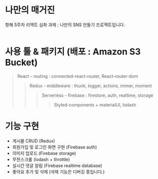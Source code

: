 # 나만의 매거진
항해 5주차 리액트 심화 과제 : 나만의 SNS 만들기 프로젝트입니다.
<br>
<br>

# 사용 툴 & 패키지 (배포 : Amazon S3 Bucket)
> React - routing : connected-react-router, React-router-dom<br>
>> Redux - middleware : thunk, logger, actions, immer, moment <br>
> >> Serverless - firebase : firestore, auth, realtime, storage <br>
> > >> Styled-components + materialUI, lodash

# 기능 구현
- 게시물 CRUD (Redux)
- 회원가입 및 로그인 화면 구현 (Firebase auth)
- 이미지 업로드 (Firebase storage)
- 무한스크롤 (lodash + throttle)
- 실시간 댓글 알림 (Firebase realtime database)
- 좋아요 추가 및 삭제 (삭제 기능은 디버깅 중입니다.)

